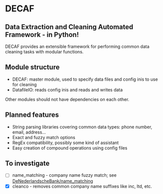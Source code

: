 # DECAF
## Data Extraction and Cleaning Automated Framework - in Python!

DECAF provides an extensible framework for performing common data cleaning tasks with modular functions.

## Module structure

* DECAF: master module, used to specify data files and config inis to use for cleaning
* DatafileIO: reads config inis and reads and writes data

Other modules should not have dependencies on each other.

## Planned features

* String parsing libraries covering common data types: phone number, email, address...
* Exact and fuzzy match options
* RegEx compatibility, possibly some kind of assistant
* Easy creation of compound operations using config files

## To investigate

- [ ] name_matching - company name fuzzy match; see [DeNederlandscheBank/name_matching](https://github.com/DeNederlandscheBank/name_matching/tree/main)
- [x] cleanco - removes common company name suffixes like inc, ltd, etc.